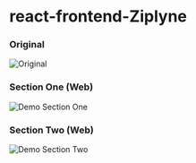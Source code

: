 # react-frontend-Ziplyne

### Original
![Original](https://drive.google.com/uc?export=view&id=1KUhQjLSznb2Hiqoi3DT72SyQNOl3cpEN)
### Section One (Web)
![Demo Section One](https://drive.google.com/uc?export=view&id=1XdblPg_kOUf1sf_VXBUdqvfQK1OzV6_f)
### Section Two (Web)
![Demo Section Two](https://drive.google.com/uc?export=view&id=1IfN7JJ1bJ-K02JHpblYXQ4cqoyhb1cU8)
